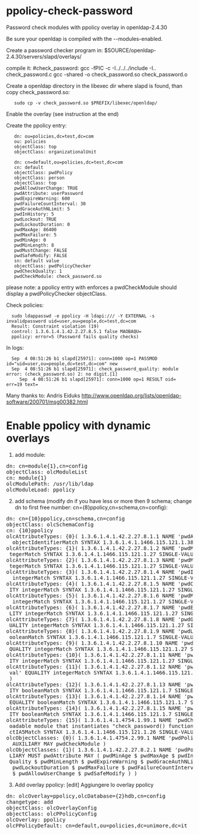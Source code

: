 ppolicy-check-password
======================

Password check modules with ppolicy overlay in openldap-2.4.30

Be sure your openldap is compiled with the --modules-enabled.

Create a password checker program in: 
$SOURCE/openldap-2.4.30/servers/slapd/overlays/

compile it:
#check_password:
	gcc -fPIC -c -I../../../include -I.. check_password.c
	gcc -shared -o check_password.so check_password.o

Create a openldap directory in the libexec dir where slapd is found, than copy check_password.so:

       sudo cp -v check_password.so $PREFIX/libexec/openldap/

Enable the overlay (see instruction at the end)

Create the ppolicy entry:

       dn: ou=policies,dc=test,dc=com
       ou: policies
       objectClass: top
       objectClass: organizationalUnit

       dn: cn=default,ou=policies,dc=test,dc=com
       cn: default
       objectClass: pwdPolicy
       objectClass: person
       objectClass: top
       pwdAllowUserChange: TRUE
       pwdAttribute: userPassword
       pwdExpireWarning: 600
       pwdFailureCountInterval: 30
       pwdGraceAuthNLimit: 5
       pwdInHistory: 5
       pwdLockout: TRUE
       pwdLockoutDuration: 0
       pwdMaxAge: 86400
       pwdMaxFailure: 5
       pwdMinAge: 0
       pwdMinLength: 8
       pwdMustChange: FALSE
       pwdSafeModify: FALSE
       sn: default value
       objectClass: pwdPolicyChecker
       pwdCheckQuality: 1
       pwdCheckModule: check_password.so

please note: a ppolicy entry with enforces a pwdCheckModule should display a pwdPolicyChecker objectClass.

Check policies:

      sudo ldappasswd -e ppolicy -H ldapi:/// -Y EXTERNAL -s invalidpassword uid=user,ou=people,dc=test,dc=com
      Result: Constraint violation (19)
      control: 1.3.6.1.4.1.42.2.27.8.5.1 false MAOBAQU=
      ppolicy: error=5 (Password fails quality checks)

In logs:

      Sep  4 08:51:26 b1 slapd[25971]: conn=1000 op=1 PASSMOD id="uid=user,ou=people,dc=test,dc=com" new
      Sep  4 08:51:26 b1 slapd[25971]: check_password_quality: module error: (check_password.so) 2: no digit.[1]
         Sep  4 08:51:26 b1 slapd[25971]: conn=1000 op=1 RESULT oid= err=19 text=

Many thanks to:  Andris Eiduks  http://www.openldap.org/lists/openldap-software/200701/msg00382.html


# Enable ppolicy with dynamic overlays
1) add module:
<pre>
dn: cn=module{1},cn=config
objectClass: olcModuleList
cn: module{1}
olcModulePath: /usr/lib/ldap
olcModuleLoad: ppolicy
</pre>

2) add schema (modify dn if you have less or more then 9 schema; change dn to first free number: cn={8}ppolicy,cn=schema,cn=config):
<pre>
dn: cn={10}ppolicy,cn=schema,cn=config
objectClass: olcSchemaConfig
cn: {10}ppolicy
olcAttributeTypes: {0}( 1.3.6.1.4.1.42.2.27.8.1.1 NAME 'pwdAttribute' EQUALITY
  objectIdentifierMatch SYNTAX 1.3.6.1.4.1.1466.115.121.1.38 )
olcAttributeTypes: {1}( 1.3.6.1.4.1.42.2.27.8.1.2 NAME 'pwdMinAge' EQUALITY in
 tegerMatch SYNTAX 1.3.6.1.4.1.1466.115.121.1.27 SINGLE-VALUE )
olcAttributeTypes: {2}( 1.3.6.1.4.1.42.2.27.8.1.3 NAME 'pwdMaxAge' EQUALITY in
 tegerMatch SYNTAX 1.3.6.1.4.1.1466.115.121.1.27 SINGLE-VALUE )
olcAttributeTypes: {3}( 1.3.6.1.4.1.42.2.27.8.1.4 NAME 'pwdInHistory' EQUALITY
  integerMatch SYNTAX 1.3.6.1.4.1.1466.115.121.1.27 SINGLE-VALUE )
olcAttributeTypes: {4}( 1.3.6.1.4.1.42.2.27.8.1.5 NAME 'pwdCheckQuality' EQUAL
 ITY integerMatch SYNTAX 1.3.6.1.4.1.1466.115.121.1.27 SINGLE-VALUE )
olcAttributeTypes: {5}( 1.3.6.1.4.1.42.2.27.8.1.6 NAME 'pwdMinLength' EQUALITY
  integerMatch SYNTAX 1.3.6.1.4.1.1466.115.121.1.27 SINGLE-VALUE )
olcAttributeTypes: {6}( 1.3.6.1.4.1.42.2.27.8.1.7 NAME 'pwdExpireWarning' EQUA
 LITY integerMatch SYNTAX 1.3.6.1.4.1.1466.115.121.1.27 SINGLE-VALUE )
olcAttributeTypes: {7}( 1.3.6.1.4.1.42.2.27.8.1.8 NAME 'pwdGraceAuthNLimit' EQ
 UALITY integerMatch SYNTAX 1.3.6.1.4.1.1466.115.121.1.27 SINGLE-VALUE )
olcAttributeTypes: {8}( 1.3.6.1.4.1.42.2.27.8.1.9 NAME 'pwdLockout' EQUALITY b
 ooleanMatch SYNTAX 1.3.6.1.4.1.1466.115.121.1.7 SINGLE-VALUE )
olcAttributeTypes: {9}( 1.3.6.1.4.1.42.2.27.8.1.10 NAME 'pwdLockoutDuration' E
 QUALITY integerMatch SYNTAX 1.3.6.1.4.1.1466.115.121.1.27 SINGLE-VALUE )
olcAttributeTypes: {10}( 1.3.6.1.4.1.42.2.27.8.1.11 NAME 'pwdMaxFailure' EQUAL
 ITY integerMatch SYNTAX 1.3.6.1.4.1.1466.115.121.1.27 SINGLE-VALUE )
olcAttributeTypes: {11}( 1.3.6.1.4.1.42.2.27.8.1.12 NAME 'pwdFailureCountInter
 val' EQUALITY integerMatch SYNTAX 1.3.6.1.4.1.1466.115.121.1.27 SINGLE-VALUE 
 )
olcAttributeTypes: {12}( 1.3.6.1.4.1.42.2.27.8.1.13 NAME 'pwdMustChange' EQUAL
 ITY booleanMatch SYNTAX 1.3.6.1.4.1.1466.115.121.1.7 SINGLE-VALUE )
olcAttributeTypes: {13}( 1.3.6.1.4.1.42.2.27.8.1.14 NAME 'pwdAllowUserChange' 
 EQUALITY booleanMatch SYNTAX 1.3.6.1.4.1.1466.115.121.1.7 SINGLE-VALUE )
olcAttributeTypes: {14}( 1.3.6.1.4.1.42.2.27.8.1.15 NAME 'pwdSafeModify' EQUAL
 ITY booleanMatch SYNTAX 1.3.6.1.4.1.1466.115.121.1.7 SINGLE-VALUE )
olcAttributeTypes: {15}( 1.3.6.1.4.1.4754.1.99.1 NAME 'pwdCheckModule' DESC 'L
 oadable module that instantiates "check_password() function' EQUALITY caseExa
 ctIA5Match SYNTAX 1.3.6.1.4.1.1466.115.121.1.26 SINGLE-VALUE )
olcObjectClasses: {0}( 1.3.6.1.4.1.4754.2.99.1 NAME 'pwdPolicyChecker' SUP top
  AUXILIARY MAY pwdCheckModule )
olcObjectClasses: {1}( 1.3.6.1.4.1.42.2.27.8.2.1 NAME 'pwdPolicy' SUP top AUXI
 LIARY MUST pwdAttribute MAY ( pwdMinAge $ pwdMaxAge $ pwdInHistory $ pwdCheck
 Quality $ pwdMinLength $ pwdExpireWarning $ pwdGraceAuthNLimit $ pwdLockout $
  pwdLockoutDuration $ pwdMaxFailure $ pwdFailureCountInterval $ pwdMustChange
  $ pwdAllowUserChange $ pwdSafeModify ) )
</pre>
3) Add overlay ppolicy:
[edit] Aggiungere lo overlay ppolicy
<pre>
dn: olcOverlay=ppolicy,olcDatabase={2}hdb,cn=config
changetype: add
objectClass: olcOverlayConfig
objectClass: olcPPolicyConfig
olcOverlay: ppolicy
olcPPolicyDefault: cn=default,ou=policies,dc=unimore,dc=it
</pre>